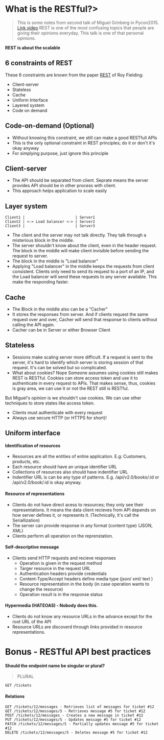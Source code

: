 # What is the RESTful?>

> This is some notes from second talk of Miguel Grinberg in Pycon2015. [Link video](https://youtu.be/pZYRC8IbCwk)
> REST is one of the most confusing topics that people are giving their opinions everyday. This talk is one of that personal opinions.

**REST is about the scalable**

## 6 constraints of REST
These 6 constraints are known from the paper [REST](https://www.ics.uci.edu/~fielding/pubs/dissertation/rest_arch_style.htm) of Roy Fielding:

- Client-server
- Stateless
- Cache
- Uniform Interface
- Layered system
- Code on demand

## Code-on-demand (Optional)
- Without knowing this constraint, we still can make a good RESTfull APIs
- This is the only optional constraint in REST principles; do it or don't it's okay anyway
- For simplying purpose, just ignore this principle

## Client-server
- The API should be separated from client. Seprate means the server provides API should be in other process with client. 
- This approach helps application to scale easily
 
## Layer system
```
Client1 | 				    	| Server1 	
Client2 | <-> Load balancer <-> | Server2
Client3 |				    	| Server3	
```

- The client and the server may not talk directly. They talk through a misterious block in the middle. 
- The server shouldn't know about the client, even in the header request. The block in the middle will make client invisible before sending the request to server. 
- The block in the middle is "Load balancer"
- Applying "Load balancer" in the middle keeps the requests from client consistent. Clients only need to send its request to a port of an IP, and the Load balancer will send these requests to any server available. This make the responding faster.

## Cache
- The Block in the middle also can be a "Cacher"
- It stores the responses from server. And if clients request the same request over and over, Cacher will send that response to clients without calling the API again.
- Cacher can be in Server or either Browser Client

## Stateless
- Sessions make scaling server more difficult. 
If a request is sent to the server, it's hard to identify which server is storing session of that request. It's can be solved but so complicated. 
- What about cookies? Nope
Someone assumes using cookies still makes REST is RESTful. Cookies can store access token and use it to authenticate in every request to APIs. That makes sense, thus, cookies is gray area, we can use it or not the REST still is RESTful. 

But Miguel's opinion is we shouldn't use cookies. We can use other techniques to store states like access token.

- Clients must authenticate with every request
- Always use secure HTTP (or HTTPS for short)!

## Uniform interface
#### Identification of resources
- Resources are all the entities of entire application. E.g: Customers, products, etc.
- Each resource should have an unique identifier URL
- Collections of resources also should have indentifier URL
- Indentifier URL is can be any type of patterns. 
E.g. /api/v2.0/books/:id or /api/v2.0/book/:id is okay anyway.

#### Resource of representations
- Clients do not have direct acess to resources; they only see their representations. It means the data client recieves from API depends on how server defines it, or represents it. (Technically, it's call the Seriallization)
- The server can provide response in any format (content type) (JSON, XML)
- Clients perform all operation on the reprenstation.

#### Self-descriptive message
- Clients send HTTP requests and recieve responses
	- Operation is given in the request method
	- Targer resource in the request URL
	- Authentication headers provide credentials
	- Content-Type/Accept headers define media type (json/ xml/ text )
	- Resource representation in the body (in case operation wants to change the resource)
	- Operation result is in the response status

#### Hypermedia (HATEOAS) - Nobody does this.
- Clients do not know any resource URLs in the advance except for the root URL of the API
- Resource URLs are discoverd through links provided in resource representations.


# Bonus - RESTful API best practices

#### Should the endpoint name be singular or plural?
> PLURAL

```
GET /tickets
```

#### Relations
```
GET /tickets/12/messages - Retrieves list of messages for ticket #12
GET /tickets/12/messages/5 - Retrieves message #5 for ticket #12
POST /tickets/12/messages - Creates a new message in ticket #12
PUT /tickets/12/messages/5 - Updates message #5 for ticket #12
PATCH /tickets/12/messages/5 - Partially updates message #5 for ticket #12
DELETE /tickets/12/messages/5 - Deletes message #5 for ticket #12
```

